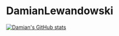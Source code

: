 # DamianLewandowski

[![Damian's GitHub stats](https://github-readme-stats.vercel.app/api?username=gingerninjaa&theme=c#&show_icons=true)](https://github.com/anuraghazra/github-readme-stats)
